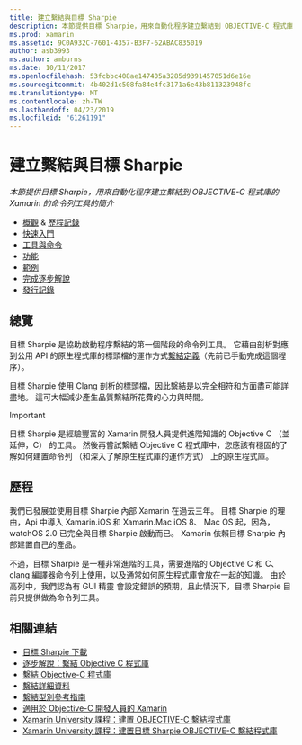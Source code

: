 ```yaml
---
title: 建立繫結與目標 Sharpie
description: 本節提供目標 Sharpie，用來自動化程序建立繫結到 OBJECTIVE-C 程式庫的 Xamarin 的命令列工具的簡介
ms.prod: xamarin
ms.assetid: 9C0A932C-7601-4357-B3F7-62ABAC835019
author: asb3993
ms.author: amburns
ms.date: 10/11/2017
ms.openlocfilehash: 53fcbbc408ae147405a3285d9391457051d6e16e
ms.sourcegitcommit: 4b402d1c508fa84e4fc3171a6e43b811323948fc
ms.translationtype: MT
ms.contentlocale: zh-TW
ms.lasthandoff: 04/23/2019
ms.locfileid: "61261191"
---
```

# <a name="creating-bindings-with-objective-sharpie"></a>建立繫結與目標 Sharpie

_本節提供目標 Sharpie，用來自動化程序建立繫結到 OBJECTIVE-C 程式庫的 Xamarin 的命令列工具的簡介_

- [概觀](#overview) & [歷程記錄](#history)
- [快速入門](get-started.md)
- [工具與命令](tools.md)
- [功能](platform/index.md)
- [範例](examples/index.md)
- [完成逐步解說](~/ios/platform/binding-objective-c/walkthrough.md)
- [發行記錄](releases.md)

## <a name="overview"></a>總覽

目標 Sharpie 是協助啟動程序繫結的第一個階段的命令列工具。
它藉由剖析對應到公用 API 的原生程式庫的標頭檔的運作方式[繫結定義](~/cross-platform/macios/binding/objective-c-libraries.md#The_API_definition_file)（先前已手動完成這個程序）。

目標 Sharpie 使用 Clang 剖析的標頭檔，因此繫結是以完全相符和方面盡可能詳盡地。 這可大幅減少產生品質繫結所花費的心力與時間。

> [!IMPORTANT]
> 目標 Sharpie 是經驗豐富的 Xamarin 開發人員提供進階知識的 Objective C （並延伸，C） 的工具。 然後再嘗試繫結 Objective C 程式庫中，您應該有穩固的了解如何建置命令列 （和深入了解原生程式庫的運作方式） 上的原生程式庫。

## <a name="history"></a>歷程

我們已發展並使用目標 Sharpie 內部 Xamarin 在過去三年。 目標 Sharpie 的理由，Api 中導入 Xamarin.iOS 和 Xamarin.Mac iOS 8、 Mac OS 起，因為，watchOS 2.0 已完全與目標 Sharpie 啟動而已。 Xamarin 依賴目標 Sharpie 內部建置自己的產品。

不過，目標 Sharpie 是一種非常進階的工具，需要進階的 Objective C 和 C、 clang 編譯器命令列上使用，以及通常如何原生程式庫會放在一起的知識。 由於高列中，我們認為有 GUI 精靈 會設定錯誤的預期，且此情況下，目標 Sharpie 目前只提供做為命令列工具。

## <a name="related-links"></a>相關連結

- [目標 Sharpie 下載](https://dl.xamarin.com/objective-sharpie/ObjectiveSharpie.pkg)
- [逐步解說：繫結 Objective C 程式庫](~/ios/platform/binding-objective-c/walkthrough.md)
- [繫結 Objective-C 程式庫](~/cross-platform/macios/binding/objective-c-libraries.md)
- [繫結詳細資料](~/cross-platform/macios/binding/overview.md)
- [繫結型別參考指南](~/cross-platform/macios/binding/binding-types-reference.md)
- [適用於 Objective-C 開發人員的 Xamarin](~/ios/get-started/objective-c-developers/index.md)
- [Xamarin University 課程：建置 OBJECTIVE-C 繫結程式庫](https://university.xamarin.com/classes/track/all#building-an-objective-c-bindings-library)
- [Xamarin University 課程：建置目標 Sharpie OBJECTIVE-C 繫結程式庫](https://university.xamarin.com/classes/track/all#build-an-objective-c-bindings-library-with-objective-sharpie)
